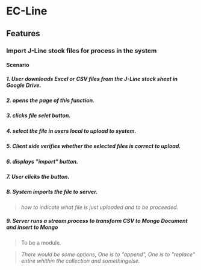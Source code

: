 # EC-Line

## Features

### Import J-Line stock files for process in the system

#### Scenario

##### 1. User downloads Excel or CSV files from the J-Line stock sheet in Google Drive.

##### 2. opens the page of this function.

##### 3. clicks file selet button.

##### 4. select the file in users local to upload to system.

##### 5. Client side verifies whether the selected files is correct to upload.

##### 6. displays "import" button.

##### 7. User clicks the button.

##### 8. System imports the file to server.
> *how to indicate what file is just uploaded and to be proceeded.*

##### 9.  Server runs a stream process to transform CSV to Mongo Document and insert to Mongo
> To be a module.

> *There would be some options, One is to "append", One is to "replace" entire whithin the collection and somethingelse.*
